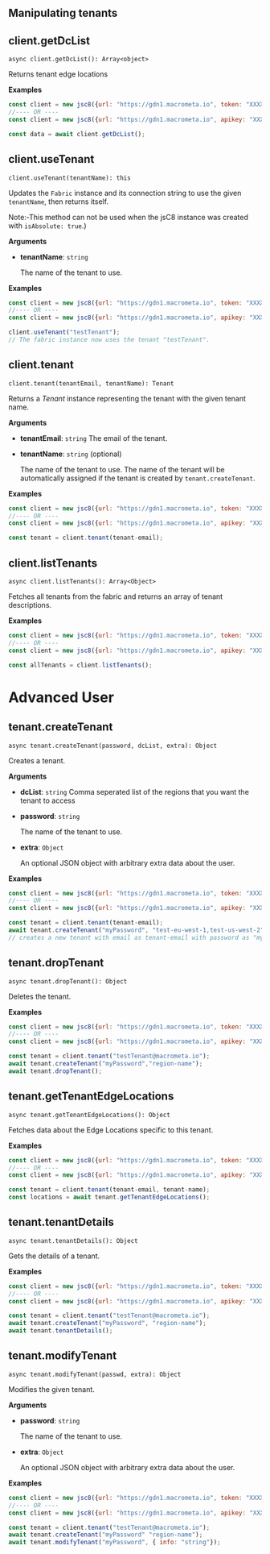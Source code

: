 ## Manipulating tenants

## client.getDcList

`async client.getDcList(): Array<object>`

Returns tenant edge locations

**Examples**

```js
const client = new jsc8({url: "https://gdn1.macrometa.io", token: "XXXX"});
//---- OR ----
const client = new jsc8({url: "https://gdn1.macrometa.io", apikey: "XXXX"});

const data = await client.getDcList();
```

## client.useTenant

`client.useTenant(tenantName): this`

Updates the `Fabric` instance and its connection string to use the given `tenantName`, then returns itself.

Note:-This method can not be used when the jsC8 instance was created with `isAbsolute: true`.)

**Arguments**

- **tenantName**: `string`

  The name of the tenant to use.

**Examples**

```js
const client = new jsc8({url: "https://gdn1.macrometa.io", token: "XXXX"});
//---- OR ----
const client = new jsc8({url: "https://gdn1.macrometa.io", apikey: "XXXX"});

client.useTenant("testTenant");
// The fabric instance now uses the tenant "testTenant".
```

## client.tenant

`client.tenant(tenantEmail, tenantName): Tenant`

Returns a _Tenant_ instance representing the tenant with the given tenant name.

**Arguments**

- **tenantEmail**: `string`
  The email of the tenant.

- **tenantName**: `string` (optional)

  The name of the tenant to use. The name of the tenant will be automatically assigned if the tenant is created by `tenant.createTenant`.

**Examples**

```js
const client = new jsc8({url: "https://gdn1.macrometa.io", token: "XXXX"});
//---- OR ----
const client = new jsc8({url: "https://gdn1.macrometa.io", apikey: "XXXX"});

const tenant = client.tenant(tenant-email);
```

## client.listTenants

`async client.listTenants(): Array<Object>`

Fetches all tenants from the fabric and returns an array of tenant descriptions.

**Examples**

```js
const client = new jsc8({url: "https://gdn1.macrometa.io", token: "XXXX"});
//---- OR ----
const client = new jsc8({url: "https://gdn1.macrometa.io", apikey: "XXXX"});

const allTenants = client.listTenants();
```

# Advanced User

## tenant.createTenant

`async tenant.createTenant(password, dcList, extra): Object`

Creates a tenant.

**Arguments**

- **dcList**: `string`
    Comma seperated list of the regions that you want the tenant to  access

- **password**: `string`

  The name of the tenant to use.

- **extra**: `Object`

  An optional JSON object with arbitrary extra data about the user.

**Examples**

```js
const client = new jsc8({url: "https://gdn1.macrometa.io", token: "XXXX"});
//---- OR ----
const client = new jsc8({url: "https://gdn1.macrometa.io", apikey: "XXXX"});

const tenant = client.tenant(tenant-email);
await tenant.createTenant("myPassword", "test-eu-west-1,test-us-west-2");
// creates a new tenant with email as tenant-email with password as "myPassword".
```

## tenant.dropTenant

`async tenant.dropTenant(): Object`

Deletes the tenant.

**Examples**

```js
const client = new jsc8({url: "https://gdn1.macrometa.io", token: "XXXX"});
//---- OR ----
const client = new jsc8({url: "https://gdn1.macrometa.io", apikey: "XXXX"});

const tenant = client.tenant("testTenant@macrometa.io");
await tenant.createTenant("myPassword","region-name");
await tenant.dropTenant();
```

## tenant.getTenantEdgeLocations

`async tenant.getTenantEdgeLocations(): Object`

Fetches data about the Edge Locations specific to this tenant.

**Examples**
```js
const client = new jsc8({url: "https://gdn1.macrometa.io", token: "XXXX"});
//---- OR ----
const client = new jsc8({url: "https://gdn1.macrometa.io", apikey: "XXXX"});

const tenant = client.tenant(tenant-email, tenant-name);
const locations = await tenant.getTenantEdgeLocations();
```


## tenant.tenantDetails

`async tenant.tenantDetails(): Object`

Gets the details of a tenant.

**Examples**

```js
const client = new jsc8({url: "https://gdn1.macrometa.io", token: "XXXX"});
//---- OR ----
const client = new jsc8({url: "https://gdn1.macrometa.io", apikey: "XXXX"});

const tenant = client.tenant("testTenant@macrometa.io");
await tenant.createTenant("myPassword", "region-name");
await tenant.tenantDetails();
```

## tenant.modifyTenant

`async tenant.modifyTenant(passwd, extra): Object`

Modifies the given tenant.

**Arguments**

- **password**: `string`

  The name of the tenant to use.

- **extra**: `Object`

  An optional JSON object with arbitrary extra data about the user.

**Examples**

```js
const client = new jsc8({url: "https://gdn1.macrometa.io", token: "XXXX"});
//---- OR ----
const client = new jsc8({url: "https://gdn1.macrometa.io", apikey: "XXXX"});

const tenant = client.tenant("testTenant@macrometa.io");
await tenant.createTenant("myPassword" "region-name");
await tenant.modifyTenant("myPassword", { info: "string"});
```